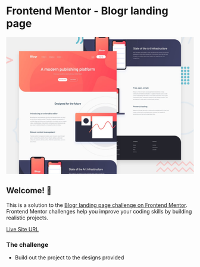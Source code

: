 # Frontend Mentor - Blogr landing page

![Design preview for the Blogr landing page coding challenge](./design/desktop-preview.jpg)

## Welcome! 👋

This is a solution to the [Blogr landing page challenge on Frontend Mentor](https://www.frontendmentor.io/challenges/blogr-landing-page-EX2RLAApP). Frontend Mentor challenges help you improve your coding skills by building realistic projects.

[Live Site URL](https://vnawar.github.io/blogr-landing-page-main/)

### The challenge

- Build out the project to the designs provided

<!-- ### Screenshots

![](./finished/desktop-preview.png)
![](./finished/mobile-preview.png) -->
